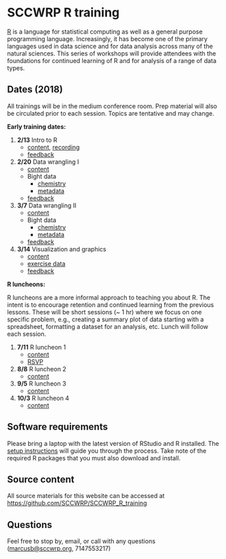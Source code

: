 # SCCWRP R training

[R](https://www.r-project.org/) is a language for statistical computing as well as a general purpose programming language. Increasingly, it has become one of the primary languages used in data science and for data analysis across many of the natural sciences. This series of workshops will provide attendees with the foundations for continued learning of R and for analysis of a range of data types. 

## Dates (2018)

All trainings will be in the medium conference room.  Prep material will also be circulated prior to each session.  Topics are tentative and may change.  

__Early training dates:__

1) **2/13** Intro to R 
     * [content](Intro_to_R.html), [recording](https://s3-us-west-1.amazonaws.com/sccwrpdat/2018-02-13_12.59_Intro_to_R.mp4)
     * [feedback](https://goo.gl/forms/nQbBvZHr99qkPlme2)
2) **2/20** Data wrangling I 
     * [content](Data_Wrangling_1.html)
     * Bight data
          * [chemistry](http://bit.ly/2Gpgzil)
          * [metadata](http://bit.ly/2sCBtbV)
     * [feedback](https://goo.gl/forms/uo7G8wkYF5KfxVdW2)
3) **3/7** Data wrangling II 
     * [content](Data_Wrangling_2.html)
     * Bight data
          * [chemistry](http://bit.ly/2Gpgzil)
          * [metadata](http://bit.ly/2sCBtbV)
     * [feedback](https://goo.gl/forms/89CUTgLBHr3fHXmS2)
4) **3/14** Visualization and graphics 
     * [content](Viz_and_Graphics.html)
     * [exercise data](https://github.com/SCCWRP/SCCWRP_R_training/raw/master/lessons/data/formatted_data.xlsx)
     * [feedback](https://goo.gl/forms/CANQN3aopySufdhI2)
     
__R luncheons:__

R luncheons are a more informal approach to teaching you about R.  The intent is to encourage retention and continued learning from the previous lessons.  These will be short sessions (~ 1 hr) where we focus on one specific problem, e.g., creating a summary plot of data starting with a spreadsheet, formatting a dataset for an analysis, etc.  Lunch will follow each session.  

1) **7/11** R luncheon 1
      * [content](R_luncheon_1.html)
      * [RSVP](https://goo.gl/forms/s858rTtqcyeLt4it1)
2) **8/8** R luncheon 2
      * [content](R_luncheon_2.html)
3) **9/5** R luncheon 3
      * [content](R_luncheon_3.html)
4) **10/3** R luncheon 4
      * [content](R_luncheon_4.html)

## Software requirements

Please bring a laptop with the latest version of RStudio and R installed.  The [setup instructions](setup.html) will guide you through the process.  Take note of the required R packages that you must also download and install.

## Source content

All source materials for this website can be accessed at https://github.com/SCCWRP/SCCWRP_R_training

## Questions

Feel free to stop by, email, or call with any questions ([marcusb@sccwrp.org](mailto:marcusb@sccwrp.org), 7147553217)